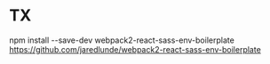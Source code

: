 # TX
npm install --save-dev webpack2-react-sass-env-boilerplate
https://github.com/jaredlunde/webpack2-react-sass-env-boilerplate
